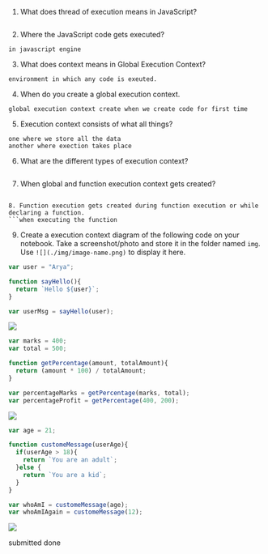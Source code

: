 1. What does thread of execution means in JavaScript?
```exeuting code one line after another.
```

2. Where the JavaScript code gets executed?
```
in javascript engine
```

3. What does context means in Global Execution Context?
```
environment in which any code is exeuted.
```

4. When do you create a global execution context.
```
global execution context create when we create code for first time
```

5. Execution context consists of what all things?
```it consist of two parts 
one where we store all the data 
another where exection takes place
```

6. What are the different types of execution context?
``` global execution and function execution context
```

7. When global and function execution context gets created?
``` global execution takes place when we create code from start and function execution created when we execute any function.

8. Function execution gets created during function execution or while declaring a function.
```when executing the function 
```

9. Create a execution context diagram of the following code on your notebook. Take a screenshot/photo and store it in the folder named `img`. Use `![](./img/image-name.png)` to display it here.



```js
var user = "Arya";

function sayHello(){
  return `Hello ${user}`;
}

var userMsg = sayHello(user);
```

<!-- Put your image here -->

![](./img/image-name.jpg)



```js
var marks = 400;
var total = 500;

function getPercentage(amount, totalAmount){
  return (amount * 100) / totalAmount;
}

var percentageMarks = getPercentage(marks, total);
var percentageProfit = getPercentage(400, 200);
```

<!-- Put your image here -->

![](./img/image-name.jpg)



```js
var age = 21;

function customeMessage(userAge){
  if(userAge > 18){
    return `You are an adult`;
  }else {
    return `You are a kid`;
  }
}

var whoAmI = customeMessage(age);
var whoAmIAgain = customeMessage(12);
```

<!-- Put your image here -->

![](./img/image-name.jpg)


submitted
done
